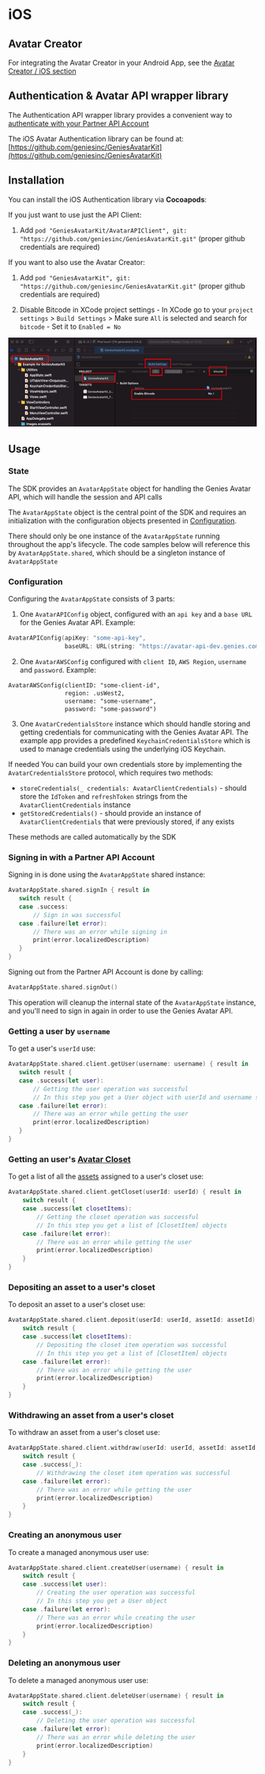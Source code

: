 # iOS

## Avatar Creator

For integrating the Avatar Creator in your Android App, see the [Avatar Creator / iOS section](avatar_creator.md#ios)

## Authentication & Avatar API wrapper library

The Authentication API wrapper library provides a convenient way
to [authenticate with your Partner API Account](authentication.md#partner-api-account-authentication)

The iOS Avatar Authentication library can be found
at: [https://github.com/geniesinc/GeniesAvatarKit](https://github.com/geniesinc/GeniesAvatarKit)

## Installation

You can install the iOS Authentication library via **Cocoapods**:

If you just want to use just the API Client:

1. Add `pod "GeniesAvatarKit/AvatarAPIClient", git: "https://github.com/geniesinc/GeniesAvatarKit.git"` (proper github credentials are
   required)
   
If you want to also use the Avatar Creator:

1. Add `pod "GeniesAvatarKit", git: "https://github.com/geniesinc/GeniesAvatarKit.git"` (proper github credentials are
   required)

2. Disable Bitcode in XCode project settings - In XCode go to your `project settings` > `Build Settings` > Make
   sure `All` is selected and search for `bitcode` - Set it to `Enabled = No`

![Screenshot](img/disable_bitcode.png)

## Usage

### State

The SDK provides an `AvatarAppState` object for handling the Genies Avatar API, which will handle the session and API
calls

The `AvatarAppState` object is the central point of the SDK and requires an initialization with the configuration
objects presented in [Configuration](#configuration).

There should only be one instance of the `AvatarAppState` running throughout the app's lifecycle. The code samples below
will reference this by `AvatarAppState.shared`, which should be a singleton instance of `AvatarAppState`

### Configuration

Configuring the `AvatarAppState` consists of 3 parts:

1. One `AvatarAPIConfig` object, configured with an `api key` and a `base URL` for the Genies Avatar API. Example:

``` swift
AvatarAPIConfig(apiKey: "some-api-key",
                baseURL: URL(string: "https://avatar-api-dev.genies.com/dev")!)
```

2. One `AvatarAWSConfig` configured with `client ID`, `AWS Region`, `username` and `password`. Example:

```
AvatarAWSConfig(clientID: "some-client-id",
                region: .usWest2,
                username: "some-username",
                password: "some-password")
```

3. One `AvatarCredentialsStore` instance which should handle storing and getting credentials for communicating with the
   Genies Avatar API. The example app provides a predefined `KeychainCredentialsStore` which is used to manage
   credentials using the underlying iOS Keychain.

If needed You can build your own credentials store by implementing the `AvatarCredentialsStore` protocol, which requires
two methods:

- `storeCredentials(_ credentials: AvatarClientCredentials)` - should store the `IdToken` and `refreshToken` strings
  from the `AvatarClientCredentials` instance
- `getStoredCredentials()` - should provide an instance of `AvatarClientCredentials` that were previously stored, if any
  exists

These methods are called automatically by the SDK

### Signing in with a Partner API Account

Signing in is done using the `AvatarAppState` shared instance:

```swift
AvatarAppState.shared.signIn { result in
   switch result {
   case .success:
       // Sign in was successful
   case .failure(let error):
       // There was an error while signing in
       print(error.localizedDescription)
   }
}
```

Signing out from the Partner API Account is done by calling:

```swift
AvatarAppState.shared.signOut()
```

This operation will cleanup the internal state of the `AvatarAppState` instance, and you'll need to sign in again in
order to use the Genies Avatar API.

### Getting a user by `username`

To get a user's `userId` use:

```swift
AvatarAppState.shared.client.getUser(username: username) { result in
   switch result {
   case .success(let user):
       // Getting the user operation was successful
       // In this step you get a User object with userId and username string properties
   case .failure(let error):
       // There was an error while getting the user
       print(error.localizedDescription)
   }
}
```

### Getting an user's [Avatar Closet](assetsapi.md#closet)

To get a list of all the [assets](assetsapi.md#assets) assigned to a user's closet use:

```swift
AvatarAppState.shared.client.getCloset(userId: userId) { result in
    switch result {
    case .success(let closetItems):
        // Getting the closet operation was successful
        // In this step you get a list of [ClosetItem] objects
    case .failure(let error):
        // There was an error while getting the user
        print(error.localizedDescription)
    }
}
```

### Depositing an asset to a user's closet

To deposit an asset to a user's closet use:

```swift
AvatarAppState.shared.client.deposit(userId: userId, assetId: assetId) { result in
    switch result {
    case .success(let closetItems):
        // Depositing the closet item operation was successful
        // In this step you get a list of [ClosetItem] objects
    case .failure(let error):
        // There was an error while getting the user
        print(error.localizedDescription)
    }
}
```

### Withdrawing an asset from a user's closet

To withdraw an asset from a user's closet use:

```swift
AvatarAppState.shared.client.withdraw(userId: userId, assetId: assetId, instanceId: instanceId) { result in
    switch result {
    case .success(_):
        // Withdrawing the closet item operation was successful
    case .failure(let error):
        // There was an error while getting the user
        print(error.localizedDescription)
    }
}
```

### Creating an anonymous user

To create a managed anonymous user use:

```swift
AvatarAppState.shared.client.createUser(username) { result in
    switch result {
    case .success(let user):
        // Creating the user operation was successful
        // In this step you get a User object
    case .failure(let error):
        // There was an error while creating the user
        print(error.localizedDescription)
    }
}
```

### Deleting an anonymous user

To delete a managed anonymous user use:

```swift
AvatarAppState.shared.client.deleteUser(username) { result in
    switch result {
    case .success(_):
        // Deleting the user operation was successful
    case .failure(let error):
        // There was an error while deleting the user
        print(error.localizedDescription)
    }
}
```